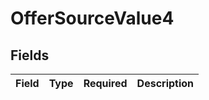 # OfferSourceValue4


## Fields

| Field       | Type        | Required    | Description |
| ----------- | ----------- | ----------- | ----------- |
